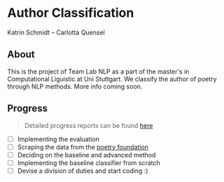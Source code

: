 # Author Classification
Katrin Schmidt &ndash; Carlotta Quensel

## About
This is the project of Team Lab NLP as a part of the master's in Computational Liguistic at Uni Stuttgart. We classify the author of poetry through NLP methods. More info coming soon.

## Progress
> Detailed progress reports can be found [here](https://ilias3.uni-stuttgart.de/goto.php?target=wiki_2425930_Group_4%3A_Carlotta_Nele_Farina_Quensel%2C_Katrin_Schmidt%2C_Author_Classification "Ilias wiki")

- [ ] Implementing the evaluation
- [ ] Scraping the data from the [poetry foundation](https://www.poetryfoundation.org/)
- [ ] Deciding on the baseline and advanced method
- [ ] Implementing the baseline classifier from scratch
- [ ] Devise a division of duties and start coding :)
